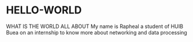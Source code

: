 # HELLO-WORLD
WHAT IS THE WORLD ALL ABOUT 
My name is Rapheal a student of HUIB Buea on an internship to know more about networking and data processing
